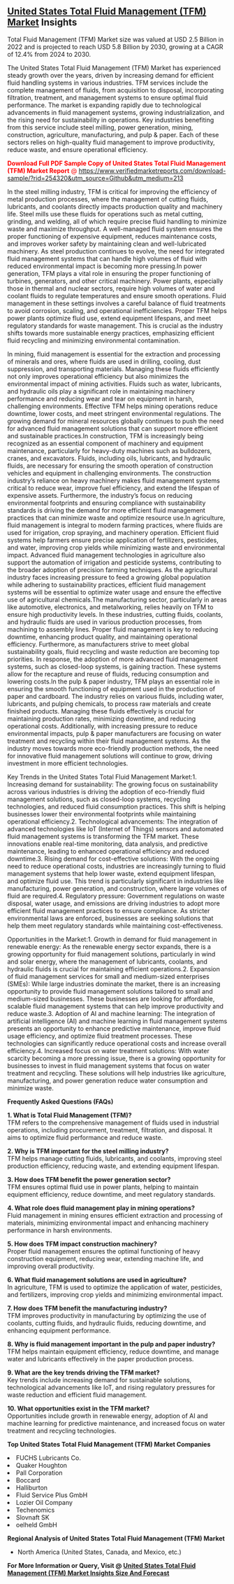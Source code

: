 <h2><a href="https://www.verifiedmarketreports.com/download-sample/?rid=254320&amp;utm_source=Github&amp;utm_medium=213" target="_blank">United States Total Fluid Management (TFM) Market</a> Insights</h2><p>Total Fluid Management (TFM) Market size was valued at USD 2.5 Billion in 2022 and is projected to reach USD 5.8 Billion by 2030, growing at a CAGR of 12.4% from 2024 to 2030.</p><p><p>The United States Total Fluid Management (TFM) Market has experienced steady growth over the years, driven by increasing demand for efficient fluid handling systems in various industries. TFM services include the complete management of fluids, from acquisition to disposal, incorporating filtration, treatment, and management systems to ensure optimal fluid performance. The market is expanding rapidly due to technological advancements in fluid management systems, growing industrialization, and the rising need for sustainability in operations. Key industries benefiting from this service include steel milling, power generation, mining, construction, agriculture, manufacturing, and pulp & paper. Each of these sectors relies on high-quality fluid management to improve productivity, reduce waste, and ensure operational efficiency. <p><span class=""><span style="color: #ff0000;"><strong>Download Full PDF Sample Copy of United States Total Fluid Management (TFM) Market Report</strong> @ </span><a href="https://www.verifiedmarketreports.com/download-sample/?rid=254320&amp;utm_source=Github&amp;utm_medium=213" target="_blank">https://www.verifiedmarketreports.com/download-sample/?rid=254320&amp;utm_source=Github&amp;utm_medium=213</a></span></p>In the steel milling industry, TFM is critical for improving the efficiency of metal production processes, where the management of cutting fluids, lubricants, and coolants directly impacts production quality and machinery life. Steel mills use these fluids for operations such as metal cutting, grinding, and welding, all of which require precise fluid handling to minimize waste and maximize throughput. A well-managed fluid system ensures the proper functioning of expensive equipment, reduces maintenance costs, and improves worker safety by maintaining clean and well-lubricated machinery. As steel production continues to evolve, the need for integrated fluid management systems that can handle high volumes of fluid with reduced environmental impact is becoming more pressing.In power generation, TFM plays a vital role in ensuring the proper functioning of turbines, generators, and other critical machinery. Power plants, especially those in thermal and nuclear sectors, require high volumes of water and coolant fluids to regulate temperatures and ensure smooth operations. Fluid management in these settings involves a careful balance of fluid treatments to avoid corrosion, scaling, and operational inefficiencies. Proper TFM helps power plants optimize fluid use, extend equipment lifespans, and meet regulatory standards for waste management. This is crucial as the industry shifts towards more sustainable energy practices, emphasizing efficient fluid recycling and minimizing environmental contamination.<p>In mining, fluid management is essential for the extraction and processing of minerals and ores, where fluids are used in drilling, cooling, dust suppression, and transporting materials. Managing these fluids efficiently not only improves operational efficiency but also minimizes the environmental impact of mining activities. Fluids such as water, lubricants, and hydraulic oils play a significant role in maintaining machinery performance and reducing wear and tear on equipment in harsh, challenging environments. Effective TFM helps mining operations reduce downtime, lower costs, and meet stringent environmental regulations. The growing demand for mineral resources globally continues to push the need for advanced fluid management solutions that can support more efficient and sustainable practices.In construction, TFM is increasingly being recognized as an essential component of machinery and equipment maintenance, particularly for heavy-duty machines such as bulldozers, cranes, and excavators. Fluids, including oils, lubricants, and hydraulic fluids, are necessary for ensuring the smooth operation of construction vehicles and equipment in challenging environments. The construction industry’s reliance on heavy machinery makes fluid management systems critical to reduce wear, improve fuel efficiency, and extend the lifespan of expensive assets. Furthermore, the industry’s focus on reducing environmental footprints and ensuring compliance with sustainability standards is driving the demand for more efficient fluid management practices that can minimize waste and optimize resource use.In agriculture, fluid management is integral to modern farming practices, where fluids are used for irrigation, crop spraying, and machinery operation. Efficient fluid systems help farmers ensure precise application of fertilizers, pesticides, and water, improving crop yields while minimizing waste and environmental impact. Advanced fluid management technologies in agriculture also support the automation of irrigation and pesticide systems, contributing to the broader adoption of precision farming techniques. As the agricultural industry faces increasing pressure to feed a growing global population while adhering to sustainability practices, efficient fluid management systems will be essential to optimize water usage and ensure the effective use of agricultural chemicals.The manufacturing sector, particularly in areas like automotive, electronics, and metalworking, relies heavily on TFM to ensure high productivity levels. In these industries, cutting fluids, coolants, and hydraulic fluids are used in various production processes, from machining to assembly lines. Proper fluid management is key to reducing downtime, enhancing product quality, and maintaining operational efficiency. Furthermore, as manufacturers strive to meet global sustainability goals, fluid recycling and waste reduction are becoming top priorities. In response, the adoption of more advanced fluid management systems, such as closed-loop systems, is gaining traction. These systems allow for the recapture and reuse of fluids, reducing consumption and lowering costs.In the pulp & paper industry, TFM plays an essential role in ensuring the smooth functioning of equipment used in the production of paper and cardboard. The industry relies on various fluids, including water, lubricants, and pulping chemicals, to process raw materials and create finished products. Managing these fluids effectively is crucial for maintaining production rates, minimizing downtime, and reducing operational costs. Additionally, with increasing pressure to reduce environmental impacts, pulp & paper manufacturers are focusing on water treatment and recycling within their fluid management systems. As the industry moves towards more eco-friendly production methods, the need for innovative fluid management solutions will continue to grow, driving investment in more efficient technologies.<p>Key Trends in the United States Total Fluid Management Market:1. Increasing demand for sustainability: The growing focus on sustainability across various industries is driving the adoption of eco-friendly fluid management solutions, such as closed-loop systems, recycling technologies, and reduced fluid consumption practices. This shift is helping businesses lower their environmental footprints while maintaining operational efficiency.2. Technological advancements: The integration of advanced technologies like IoT (Internet of Things) sensors and automated fluid management systems is transforming the TFM market. These innovations enable real-time monitoring, data analysis, and predictive maintenance, leading to enhanced operational efficiency and reduced downtime.3. Rising demand for cost-effective solutions: With the ongoing need to reduce operational costs, industries are increasingly turning to fluid management systems that help lower waste, extend equipment lifespan, and optimize fluid use. This trend is particularly significant in industries like manufacturing, power generation, and construction, where large volumes of fluid are required.4. Regulatory pressure: Government regulations on waste disposal, water usage, and emissions are driving industries to adopt more efficient fluid management practices to ensure compliance. As stricter environmental laws are enforced, businesses are seeking solutions that help them meet regulatory standards while maintaining cost-effectiveness.<p>Opportunities in the Market:1. Growth in demand for fluid management in renewable energy: As the renewable energy sector expands, there is a growing opportunity for fluid management solutions, particularly in wind and solar energy, where the management of lubricants, coolants, and hydraulic fluids is crucial for maintaining efficient operations.2. Expansion of fluid management services for small and medium-sized enterprises (SMEs): While large industries dominate the market, there is an increasing opportunity to provide fluid management solutions tailored to small and medium-sized businesses. These businesses are looking for affordable, scalable fluid management systems that can help improve productivity and reduce waste.3. Adoption of AI and machine learning: The integration of artificial intelligence (AI) and machine learning in fluid management systems presents an opportunity to enhance predictive maintenance, improve fluid usage efficiency, and optimize fluid treatment processes. These technologies can significantly reduce operational costs and increase overall efficiency.4. Increased focus on water treatment solutions: With water scarcity becoming a more pressing issue, there is a growing opportunity for businesses to invest in fluid management systems that focus on water treatment and recycling. These solutions will help industries like agriculture, manufacturing, and power generation reduce water consumption and minimize waste.<p><strong>Frequently Asked Questions (FAQs)</strong></p><p><strong>1. What is Total Fluid Management (TFM)?</strong><br>TFM refers to the comprehensive management of fluids used in industrial operations, including procurement, treatment, filtration, and disposal. It aims to optimize fluid performance and reduce waste.</p><p><strong>2. Why is TFM important for the steel milling industry?</strong><br>TFM helps manage cutting fluids, lubricants, and coolants, improving steel production efficiency, reducing waste, and extending equipment lifespan.</p><p><strong>3. How does TFM benefit the power generation sector?</strong><br>TFM ensures optimal fluid use in power plants, helping to maintain equipment efficiency, reduce downtime, and meet regulatory standards.</p><p><strong>4. What role does fluid management play in mining operations?</strong><br>Fluid management in mining ensures efficient extraction and processing of materials, minimizing environmental impact and enhancing machinery performance in harsh environments.</p><p><strong>5. How does TFM impact construction machinery?</strong><br>Proper fluid management ensures the optimal functioning of heavy construction equipment, reducing wear, extending machine life, and improving overall productivity.</p><p><strong>6. What fluid management solutions are used in agriculture?</strong><br>In agriculture, TFM is used to optimize the application of water, pesticides, and fertilizers, improving crop yields and minimizing environmental impact.</p><p><strong>7. How does TFM benefit the manufacturing industry?</strong><br>TFM improves productivity in manufacturing by optimizing the use of coolants, cutting fluids, and hydraulic fluids, reducing downtime, and enhancing equipment performance.</p><p><strong>8. Why is fluid management important in the pulp and paper industry?</strong><br>TFM helps maintain equipment efficiency, reduce downtime, and manage water and lubricants effectively in the paper production process.</p><p><strong>9. What are the key trends driving the TFM market?</strong><br>Key trends include increasing demand for sustainable solutions, technological advancements like IoT, and rising regulatory pressures for waste reduction and efficient fluid management.</p><p><strong>10. What opportunities exist in the TFM market?</strong><br>Opportunities include growth in renewable energy, adoption of AI and machine learning for predictive maintenance, and increased focus on water treatment and recycling technologies.</p></p><p><strong>Top United States Total Fluid Management (TFM) Market Companies</strong></p><div data-test-id=""><p><li>FUCHS Lubricants Co.</li><li> Quaker Houghton</li><li> Pall Corporation</li><li> Boccard</li><li> Halliburton</li><li> Fluid Service Plus GmbH</li><li> Lozier Oil Company</li><li> Techenomics</li><li> Slovnaft SK</li><li> oelheld GmbH</li></p><div><strong>Regional Analysis of&nbsp;United States Total Fluid Management (TFM) Market</strong></div><ul><li dir="ltr"><p dir="ltr">North America&nbsp;(United States, Canada, and Mexico, etc.)</p></li></ul><p><strong>For More Information or Query, Visit @&nbsp;</strong><strong><a href="https://www.verifiedmarketreports.com/product/total-fluid-management-tfm-market/?utm_source=Github&amp;utm_medium=213" target="_blank">United States Total Fluid Management (TFM) Market Insights Size And Forecast</a></strong></p></div>
